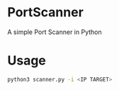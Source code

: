 # PortScanner
A simple Port Scanner in Python

# Usage

```sh
python3 scanner.py -i <IP TARGET>
```
